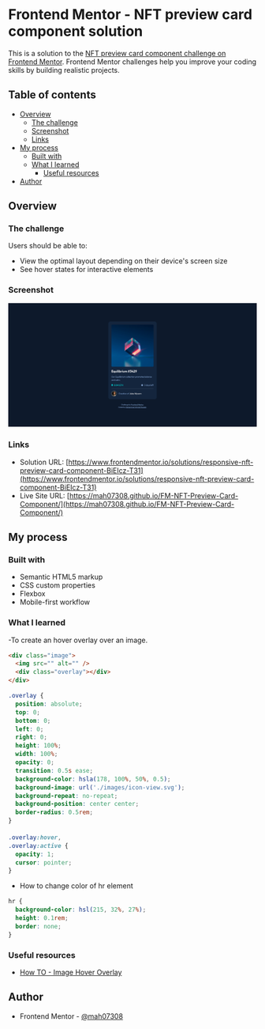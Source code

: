 # Frontend Mentor - NFT preview card component solution

This is a solution to the [NFT preview card component challenge on Frontend Mentor](https://www.frontendmentor.io/challenges/nft-preview-card-component-SbdUL_w0U). Frontend Mentor challenges help you improve your coding skills by building realistic projects.

## Table of contents

- [Overview](#overview)
  - [The challenge](#the-challenge)
  - [Screenshot](#screenshot)
  - [Links](#links)
- [My process](#my-process)
  - [Built with](#built-with)
  - [What I learned](#what-i-learned)
    - [Useful resources](#useful-resources)
- [Author](#author)

## Overview

### The challenge

Users should be able to:

- View the optimal layout depending on their device's screen size
- See hover states for interactive elements

### Screenshot

![](./Screenshot%202023-05-26.png)

### Links

- Solution URL: [https://www.frontendmentor.io/solutions/responsive-nft-preview-card-component-BiEIcz-T31](https://www.frontendmentor.io/solutions/responsive-nft-preview-card-component-BiEIcz-T31)
- Live Site URL: [https://mah07308.github.io/FM-NFT-Preview-Card-Component/](https://mah07308.github.io/FM-NFT-Preview-Card-Component/)

## My process

### Built with

- Semantic HTML5 markup
- CSS custom properties
- Flexbox
- Mobile-first workflow

### What I learned

-To create an hover overlay over an image.

```html
<div class="image">
  <img src="" alt="" />
  <div class="overlay"></div>
</div>
```

```css
.overlay {
  position: absolute;
  top: 0;
  bottom: 0;
  left: 0;
  right: 0;
  height: 100%;
  width: 100%;
  opacity: 0;
  transition: 0.5s ease;
  background-color: hsla(178, 100%, 50%, 0.5);
  background-image: url('./images/icon-view.svg');
  background-repeat: no-repeat;
  background-position: center center;
  border-radius: 0.5rem;
}

.overlay:hover,
.overlay:active {
  opacity: 1;
  cursor: pointer;
}
```

- How to change color of hr element

```css
hr {
  background-color: hsl(215, 32%, 27%);
  height: 0.1rem;
  border: none;
}
```

### Useful resources

- [How TO - Image Hover Overlay](https://www.w3schools.com/howto/howto_css_image_overlay.asp)

## Author

- Frontend Mentor - [@mah07308](https://www.frontendmentor.io/profile/mah07308)
